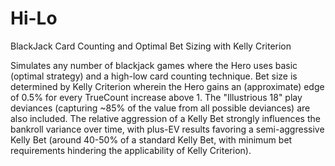 # Hi-Lo
BlackJack Card Counting and Optimal Bet Sizing with Kelly Criterion


Simulates any number of blackjack games where the Hero uses basic (optimal strategy) and a high-low card counting technique. Bet size is determined by Kelly Criterion wherein the Hero gains an (approximate) edge of 0.5% for every TrueCount increase above 1. The "Illustrious 18" play deviances (capturing ~85% of the value from all possible deviances) are also included. The relative aggression of a Kelly Bet strongly influences the bankroll variance over time, with plus-EV results favoring a semi-aggressive Kelly Bet (around 40-50% of a standard Kelly Bet, with minimum bet requirements hindering the applicability of Kelly Criterion). 

